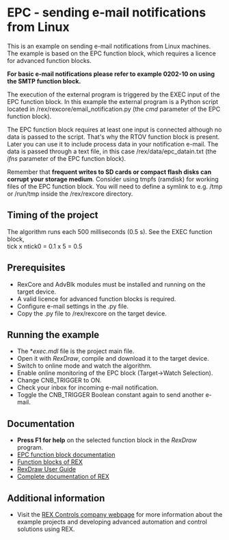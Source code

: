 EPC - sending e-mail notifications from Linux 
=============================================
 
This is an example on sending e-mail notifications from Linux machines. The 
example is based on the EPC function block, which requires a licence for 
advanced function blocks.

**For basic e-mail notifications please refer to example 0202-10 on using the 
SMTP function block.**

The execution of the external program is triggered by the EXEC input of the EPC
function block. In this example the external program is a Python script located 
in /rex/rexcore/email_notification.py (the *cmd* parameter of the EPC function 
block). 

The EPC function block requires at least one input is connected although no data
is passed to the script. That's why the RTOV function block is present. Later 
you can use it to include process data in your notification e-mail. The data is 
passed through a text file, in this case /rex/data/epc_datain.txt (the *ifns*
parameter of the EPC function block). 

Remember that **frequent writes to SD cards or compact flash disks can corrupt 
your storage medium**. Consider using tmpfs (ramdisk) for working files of the 
EPC function block. You will need to define a symlink to e.g. /tmp or /run/tmp 
inside the /rex/rexcore directory.

## Timing of the project ##

The algorithm runs each 500 milliseconds (0.5 s). See the EXEC function block,  
tick x ntick0 = 0.1 x 5 = 0.5 

## Prerequisites ##
- RexCore and AdvBlk modules must be installed and running on the target device.
- A valid licence for advanced function blocks is required.
- Configure e-mail settings in the .py file.
- Copy the .py file to /rex/rexcore on the target device.

## Running the example ##
- The **exec.mdl* file is the project main file.
- Open it with *RexDraw*, compile and download it to the target device.
- Switch to online mode and watch the algorithm.
- Enable online monitoring of the EPC block (Target->Watch Selection).
- Change CNB_TRIGGER to ON.
- Check your inbox for incoming e-mail notification.
- Toggle the CNB_TRIGGER Boolean constant again to send another e-mail. 

## Documentation ##

- **Press F1 for help** on the selected function block in the *RexDraw* program.
- [EPC function block documentation](https://www.rexcontrols.com/media/2.50.5/doc/ENGLISH/MANUALS/BRef/EPC.html)
- [Function blocks of REX](https://www.rexcontrols.com/media/2.50.5/doc/ENGLISH/MANUALS/BRef/BRef_ENG.html)
- [RexDraw User Guide](https://www.rexcontrols.com/media/2.50.5/doc/ENGLISH/MANUALS/RexDraw/RexDraw_ENG.html)
- [Complete documentation of REX](http://www.rexcontrols.com/documentation-and-support)

## Additional information ##

- Visit the [REX Controls company webpage](http://www.rexcontrols.com) 
for more information about the example projects and developing advanced 
automation and control solutions using REX.